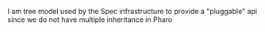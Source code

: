 I am tree model used by the Spec infrastructure to provide a "pluggable" api since we do not have multiple inheritance in Pharo